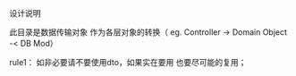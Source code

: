 设计说明

此目录是数据传输对象 作为各层对象的转换（ eg. Controller -> Domain Object -< DB Mod） 

rule1： 如非必要请不要使用dto，如果实在要用 也要尽可能的复用；